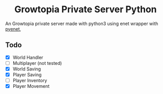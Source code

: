 <h1 align="center">Growtopia Private Server Python</h1>

An Growtopia private server made with python3 using enet wrapper with [pyenet](https://github.com/aresch/pyenet),

## Todo
- [X] World Handler
- [ ] Multiplayer (not tested)
- [X] World Saving
- [X] Player Saving
- [ ] Player Inventory
- [X] Player Movement
